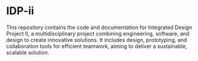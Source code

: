 # IDP-ii
This repository contains the code and documentation for Integrated Design Project II, a multidisciplinary project combining engineering, software, and design to create innovative solutions. It includes design, prototyping, and collaboration tools for efficient teamwork, aiming to deliver a sustainable, scalable solution.
